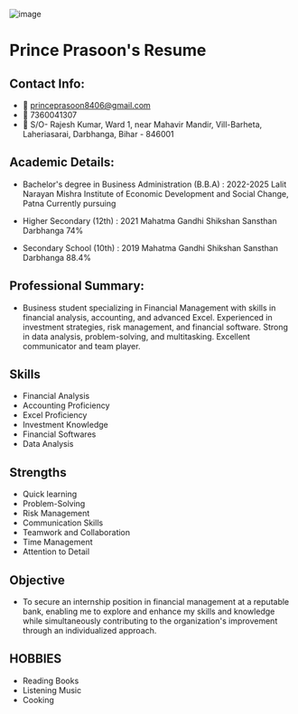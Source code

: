 ![image](https://github.com/princeprasoon/Prince_Prasoon/assets/170539351/56fbbb07-7460-4922-abf5-b72057c6e9bc)

# Prince Prasoon's Resume 
## Contact Info:
- 📧 princeprasoon8406@gmail.com
- 📱 7360041307
- 📍 S/O- Rajesh Kumar, Ward 1, near Mahavir Mandir, Vill-Barheta, Laheriasarai, Darbhanga, Bihar - 846001

## Academic Details:

- Bachelor's degree in Business Administration (B.B.A) : 2022-2025
Lalit Narayan Mishra Institute of Economic Development and Social Change, Patna
Currently pursuing
  
- Higher Secondary (12th)                               : 2021
Mahatma Gandhi Shikshan Sansthan Darbhanga
74%

- Secondary School (10th)                               : 2019
Mahatma Gandhi Shikshan Sansthan Darbhanga
88.4%

## Professional Summary:
- Business student specializing in Financial Management with skills in financial analysis, accounting, and advanced Excel. Experienced in investment strategies, risk management, and financial software. Strong in data analysis, problem-solving, and multitasking. Excellent communicator and team player.

## Skills
- Financial Analysis
- Accounting Proficiency
- Excel Proficiency
- Investment Knowledge
- Financial Softwares
- Data Analysis

## Strengths
- Quick learning
- Problem-Solving
- Risk Management
- Communication Skills
- Teamwork and Collaboration
- Time Management
- Attention to Detail

## Objective
- To secure an internship position in financial management at a reputable bank, enabling me to explore and enhance my skills and knowledge while simultaneously contributing to the organization's improvement through an individualized approach.

## HOBBIES
- Reading Books
- Listening Music
- Cooking
